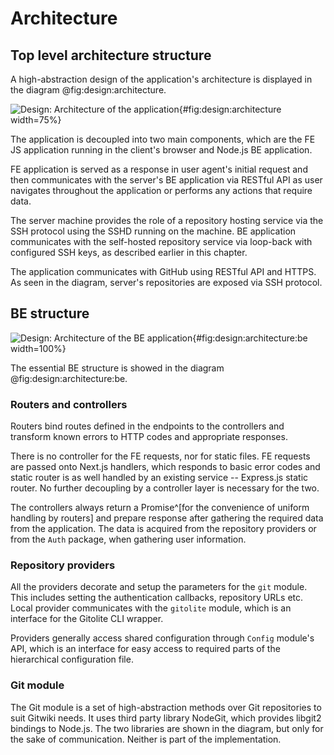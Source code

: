# Architecture

## Top level architecture structure

A high-abstraction design of the application's architecture is displayed in the diagram @fig:design:architecture.


![Design: Architecture of the application](./src/assets/diagram/architecture){#fig:design:architecture width=75%}

The application is decoupled into two main components, which are the FE JS application running in the client's browser and Node.js BE application.

FE application is served as a response in user agent's initial request and then communicates with the server's BE application via RESTful API as user navigates throughout the application or performs any actions that require data.

The server machine provides the role of a repository hosting service via the SSH protocol using the SSHD running on the machine.
BE application communicates with the self-hosted repository service via loop-back with configured SSH keys, as described earlier in this chapter.

The application communicates with GitHub using RESTful API and HTTPS.
As seen in the diagram, server's repositories are exposed via SSH protocol.

## BE structure

![Design: Architecture of the BE application](./src/assets/diagram/architecture-be){#fig:design:architecture:be width=100%}

The essential BE structure is showed in the diagram @fig:design:architecture:be.

### Routers and controllers

Routers bind routes defined in the endpoints to the controllers and transform known errors to HTTP codes and appropriate responses.

There is no controller for the FE requests, nor for static files.
FE requests are passed onto Next.js handlers, which responds to basic error codes and static router is as well handled by an existing service -- Express.js static router.
No further decoupling by a controller layer is necessary for the two.

The controllers always return a Promise^[for the convenience of uniform handling by routers] and prepare response after gathering the required data from the application.
The data is acquired from the repository providers or from the `Auth` package, when gathering user information.

### Repository providers

All the providers decorate and setup the parameters for the `git` module.
This includes setting the authentication callbacks, repository URLs etc.
Local provider communicates with the `gitolite` module, which is an interface for the Gitolite CLI wrapper.

Providers generally access shared configuration through `Config` module's API, which is an interface for easy access to required parts of the hierarchical configuration file.

### Git module

The Git module is a set of high-abstraction methods over Git repositories to suit Gitwiki needs.
It uses third party library NodeGit, which provides libgit2 bindings to Node.js.
The two libraries are shown in the diagram, but only for the sake of communication.
Neither is part of the implementation.
